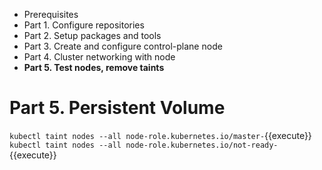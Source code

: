 * Prerequisites
* Part 1. Configure repositories
* Part 2. Setup packages and tools
* Part 3. Create and configure control-plane node
* Part 4. Cluster networking with node
* **Part 5. Test nodes, remove taints**

# Part 5. Persistent Volume

`kubectl taint nodes --all node-role.kubernetes.io/master-`{{execute}}  
`kubectl taint nodes --all node-role.kubernetes.io/not-ready-`{{execute}}  
